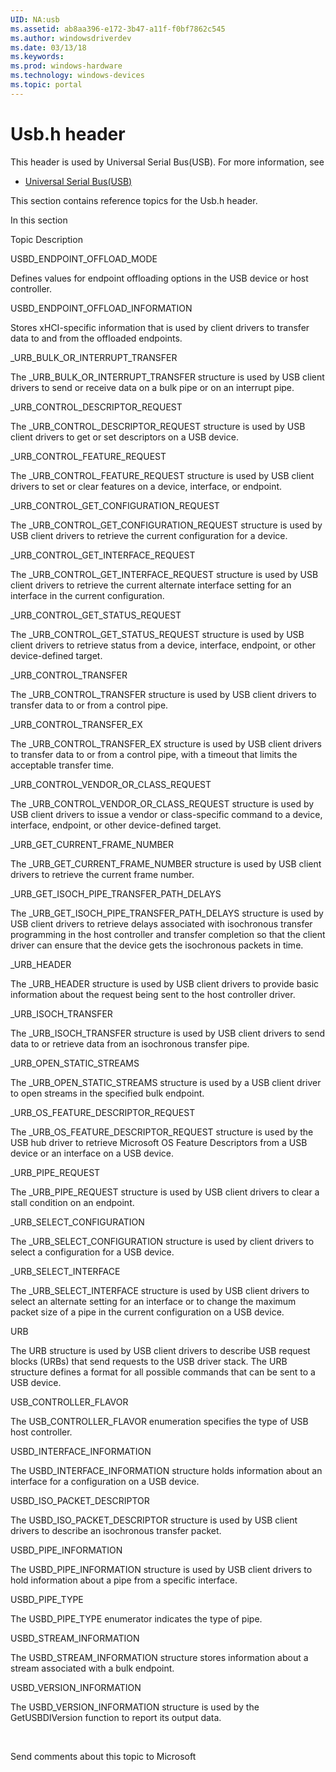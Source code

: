 ```yaml
---
UID: NA:usb
ms.assetid: ab8aa396-e172-3b47-a11f-f0bf7862c545
ms.author: windowsdriverdev
ms.date: 03/13/18
ms.keywords: 
ms.prod: windows-hardware
ms.technology: windows-devices
ms.topic: portal
---
```


# Usb.h header



This header is used by Universal Serial Bus(USB). For more information, see
- [Universal Serial Bus(USB)](../_usbref/index.md)

This section contains reference topics for the Usb.h header.


In this section


Topic
Description




USBD_ENDPOINT_OFFLOAD_MODE



Defines values for endpoint offloading options in the USB device or host controller.





USBD_ENDPOINT_OFFLOAD_INFORMATION



Stores xHCI-specific information that is used by client drivers to transfer data to and from the offloaded endpoints.





_URB_BULK_OR_INTERRUPT_TRANSFER



The _URB_BULK_OR_INTERRUPT_TRANSFER structure is used by USB client drivers to send or receive data on a bulk pipe or on an interrupt pipe.





_URB_CONTROL_DESCRIPTOR_REQUEST



The _URB_CONTROL_DESCRIPTOR_REQUEST structure is used by USB client drivers to get or set descriptors on a USB device.





_URB_CONTROL_FEATURE_REQUEST



The _URB_CONTROL_FEATURE_REQUEST structure is used by USB client drivers  to set or clear features on a device, interface, or endpoint.





_URB_CONTROL_GET_CONFIGURATION_REQUEST



The _URB_CONTROL_GET_CONFIGURATION_REQUEST structure is used by USB client drivers to retrieve the current configuration for a device.





_URB_CONTROL_GET_INTERFACE_REQUEST



The _URB_CONTROL_GET_INTERFACE_REQUEST structure is used by USB client drivers to retrieve the current alternate interface setting for an interface in the current configuration.





_URB_CONTROL_GET_STATUS_REQUEST



The _URB_CONTROL_GET_STATUS_REQUEST structure is used by USB client drivers to retrieve status from a device, interface, endpoint, or other device-defined target.





_URB_CONTROL_TRANSFER



The _URB_CONTROL_TRANSFER structure is used by USB client drivers to transfer data to or from a control pipe.





_URB_CONTROL_TRANSFER_EX



The _URB_CONTROL_TRANSFER_EX structure is used by USB client drivers to transfer data to or from a control pipe, with a timeout that limits the acceptable transfer time.





_URB_CONTROL_VENDOR_OR_CLASS_REQUEST



The _URB_CONTROL_VENDOR_OR_CLASS_REQUEST structure is used by USB client drivers to issue a vendor or class-specific command to a device, interface, endpoint, or other device-defined target.





_URB_GET_CURRENT_FRAME_NUMBER



The _URB_GET_CURRENT_FRAME_NUMBER structure is used by USB client drivers to retrieve the current frame number. 





_URB_GET_ISOCH_PIPE_TRANSFER_PATH_DELAYS



The _URB_GET_ISOCH_PIPE_TRANSFER_PATH_DELAYS structure is used by USB client drivers to retrieve delays associated with isochronous transfer programming in the host controller and transfer completion so that the client driver can ensure that the device gets the isochronous packets in time. 






_URB_HEADER



The _URB_HEADER structure is used by USB client drivers to provide basic information about the request being sent to the host controller driver.





_URB_ISOCH_TRANSFER



The _URB_ISOCH_TRANSFER structure is used by USB client drivers to send data to or retrieve data from an isochronous transfer pipe.





_URB_OPEN_STATIC_STREAMS



The _URB_OPEN_STATIC_STREAMS structure is used by a  USB client driver to open streams in the specified bulk endpoint. 





_URB_OS_FEATURE_DESCRIPTOR_REQUEST



The _URB_OS_FEATURE_DESCRIPTOR_REQUEST structure is used by the USB hub driver to retrieve Microsoft OS Feature Descriptors from a USB device or an interface on a USB device.





_URB_PIPE_REQUEST



The _URB_PIPE_REQUEST structure is used by USB client drivers to clear a stall condition on an endpoint.





_URB_SELECT_CONFIGURATION



The _URB_SELECT_CONFIGURATION structure is used by client drivers to select a configuration for a USB device.





_URB_SELECT_INTERFACE



The _URB_SELECT_INTERFACE structure is used by USB client drivers to select an alternate setting for an interface or to change the maximum packet size of a pipe in the current configuration on a USB device.





URB



The URB structure is used by USB client drivers to describe USB request blocks (URBs) that send requests to the USB driver stack. The URB structure defines a format for all possible commands that can be sent to a USB device.





USB_CONTROLLER_FLAVOR



The USB_CONTROLLER_FLAVOR enumeration specifies the type of USB host controller.





USBD_INTERFACE_INFORMATION



The USBD_INTERFACE_INFORMATION structure holds information about an interface for a configuration on a USB device.





USBD_ISO_PACKET_DESCRIPTOR



The USBD_ISO_PACKET_DESCRIPTOR   structure is used by USB client drivers to describe an isochronous transfer packet.





USBD_PIPE_INFORMATION



The  USBD_PIPE_INFORMATION structure is used by USB client drivers to hold information about a pipe from a specific interface.





USBD_PIPE_TYPE



The USBD_PIPE_TYPE enumerator indicates the type of pipe.





USBD_STREAM_INFORMATION



The USBD_STREAM_INFORMATION structure stores information about a stream associated with a bulk endpoint.





USBD_VERSION_INFORMATION



The USBD_VERSION_INFORMATION structure is used by the GetUSBDIVersion function to report its output data.



 


Send comments about this topic to Microsoft

